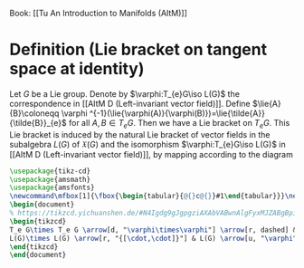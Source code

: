 Book: [[Tu An Introduction to Manifolds (AItM)]]
# Definition (Lie bracket on tangent space at identity)
Let $G$ be a Lie group.
Denote by $\varphi:T_{e}G\iso L(G)$ the correspondence in [[AItM D (Left-invariant vector field)]].
Define $\lie{A}{B}\coloneqq \varphi ^{-1}(\lie{\varphi(A)}{\varphi(B)})=\lie{\tilde{A}}{\tilde{B}}_{e}$ for all $A,B\in T_{e}G$.
Then we have a Lie bracket on $T_{e}G$.
This Lie bracket is induced by the natural Lie bracket of vector fields in the subalgebra $L(G)$ of $\mathfrak{X}(G)$ and the isomorphism $\varphi:T_{e}G\iso L(G)$ in [[AItM D (Left-invariant vector field)]], by mapping according to the diagram
```tikz
\usepackage{tikz-cd}
\usepackage{amsmath}
\usepackage{amsfonts}
\newcommand\mfbox[1]{\fbox{\begin{tabular}{@{}c@{}}#1\end{tabular}}}\newcommand\mmbox[1]{\mbox{\begin{tabular}{@{}c@{}}#1\end{tabular}}}
\begin{document}
% https://tikzcd.yichuanshen.de/#N4Igdg9gJgpgziAXAbVABwnAlgFyxMJZABgBpiBdUkANwEMAbAVxiRABUB9GAAgHEAOgLwBbeDy68+IAL6l0mXPkIoyARiq1GLNgBkAFHwCUQ0eIPHZ8kBmx4CRNeU31mrRB278rCu8sekGtSuOh4WRrKaMFAA5vBEoABmAE4QIkhkIDgQSE5abmxC9MloABZYplhicEV0JeU+IClpudTZSADMwdruIMhCAMZQEDikg8M4FI3N6YhdWTmIAEzdBR619VgAesAAtGoy06mzme3L1AxYYL1QdHCl0ZEyQA
\begin{tikzcd}
T_e G\times T_e G \arrow[d, "\varphi\times\varphi"] \arrow[r, dashed] & T_e G \\
L(G)\times L(G) \arrow[r, "{[\cdot,\cdot]}"] & L(G) \arrow[u, "\varphi^{-1}"]
\end{tikzcd}
\end{document}
```